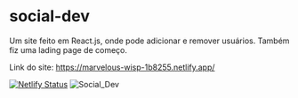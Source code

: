 # social-dev
Um site feito em React.js, onde pode adicionar e remover usuários.
Também fiz uma lading page de começo.

Link do site: https://marvelous-wisp-1b8255.netlify.app/

[![Netlify Status](https://api.netlify.com/api/v1/badges/2d682c90-70bb-45cd-82f7-e4d3f04f1f94/deploy-status)](https://app.netlify.com/sites/marvelous-wisp-1b8255/deploys)
![Social_Dev](https://user-images.githubusercontent.com/85517774/156639089-b334524d-7207-4056-8b7e-2f45100907ad.png)
